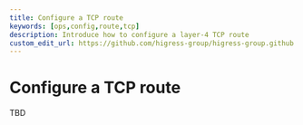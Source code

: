 ```yaml
---
title: Configure a TCP route
keywords: [ops,config,route,tcp]
description: Introduce how to configure a layer-4 TCP route
custom_edit_url: https://github.com/higress-group/higress-group.github.io/blob/main/src/content/docs/latest/en/ops/how-tos/tcp-route.md
---
```


# Configure a TCP route

TBD
